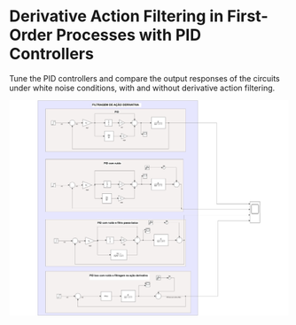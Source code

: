 
# Derivative Action Filtering in First-Order Processes with PID Controllers

Tune the PID controllers and compare the output responses of the circuits under white noise conditions, with and without derivative action filtering.

<img src="../lesson_images/lesson_07_PID_derivate_filtering.jpg" alt="PID Derivative Filtering in First-Order Process" width="1350"/>






